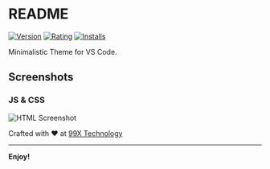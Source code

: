 # README

[![Version](https://vsmarketplacebadge.apphb.com/version-short/pkief.material-icon-theme.svg)](https://marketplace.visualstudio.com/items?itemName=raashida.fixthecode-vs)
[![Rating](https://vsmarketplacebadge.apphb.com/rating-short/pkief.material-icon-theme.svg)](https://marketplace.visualstudio.com/items?itemName=raashida.fixthecode-vs)
[![Installs](https://vsmarketplacebadge.apphb.com/installs/PKief.material-icon-theme.svg)](https://marketplace.visualstudio.com/items?itemName=raashida.fixthecode-vs)


Minimalistic Theme for VS Code.

Screenshots
---

### JS & CSS
![HTML Screenshot](https://github.com/99xt/Sea-green-theme/blob/master/img/js&css.jpg)


Crafted with :heart: at <a href="http://99xtechnology.com/">99X Technology</a>

---


**Enjoy!**
